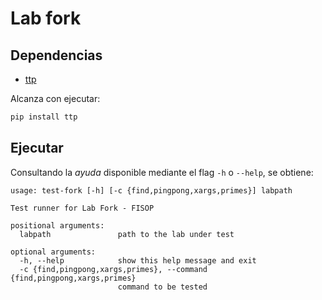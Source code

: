 # Lab fork

## Dependencias

- [ttp](https://ttp.readthedocs.io/en/latest/index.html)

Alcanza con ejecutar:

```bash
pip install ttp
```

## Ejecutar

Consultando la _ayuda_ disponible mediante el flag `-h` o `--help`, se obtiene:

```
usage: test-fork [-h] [-c {find,pingpong,xargs,primes}] labpath

Test runner for Lab Fork - FISOP

positional arguments:
  labpath               path to the lab under test

optional arguments:
  -h, --help            show this help message and exit
  -c {find,pingpong,xargs,primes}, --command {find,pingpong,xargs,primes}
                        command to be tested
```
